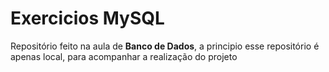 # Exercicios MySQL
 Repositório feito na aula de **Banco de Dados**, a principio esse repositório é apenas local, para acompanhar a realização do projeto
